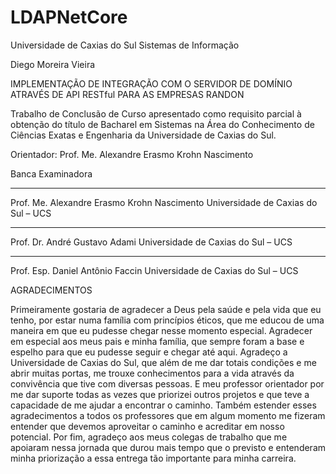 # LDAPNetCore

Universidade de Caxias do Sul
Sistemas de Informação

Diego Moreira Vieira

IMPLEMENTAÇÃO DE INTEGRAÇÃO COM O SERVIDOR DE DOMÍNIO ATRAVÉS DE API RESTful PARA AS EMPRESAS RANDON

Trabalho de Conclusão de Curso apresentado como requisito parcial à obtenção do título de Bacharel em Sistemas na Área do Conhecimento de Ciências Exatas e Engenharia da Universidade de Caxias do Sul.

Orientador: Prof. Me. Alexandre Erasmo Krohn Nascimento

Banca Examinadora

_________________________________________________
Prof. Me. Alexandre Erasmo Krohn Nascimento
Universidade de Caxias do Sul – UCS

_________________________________________________
Prof. Dr. André Gustavo Adami
Universidade de Caxias do Sul – UCS

_________________________________________________
Prof. Esp. Daniel Antônio Faccin 
Universidade de Caxias do Sul – UCS


AGRADECIMENTOS

Primeiramente gostaria de agradecer a Deus pela saúde e pela vida que eu tenho, por estar numa família com princípios éticos, que me educou de uma maneira em que eu pudesse chegar nesse momento especial. Agradecer em especial aos meus pais e minha família, que sempre foram a base e espelho para que eu pudesse seguir e chegar até aqui. 
Agradeço a Universidade de Caxias do Sul, que além de me dar totais condições e me abrir muitas portas, me trouxe conhecimentos para a vida através da convivência que tive com diversas pessoas.
E meu professor orientador por me dar suporte todas as vezes que priorizei outros projetos e que teve a capacidade de me ajudar a encontrar o caminho. Também estender esses agradecimentos a todos os professores que em algum momento me fizeram entender que devemos aproveitar o caminho e acreditar em nosso potencial.
Por fim, agradeço aos meus colegas de trabalho que me apoiaram nessa jornada que durou mais tempo que o previsto e entenderam minha priorização a essa entrega tão importante para minha carreira.
